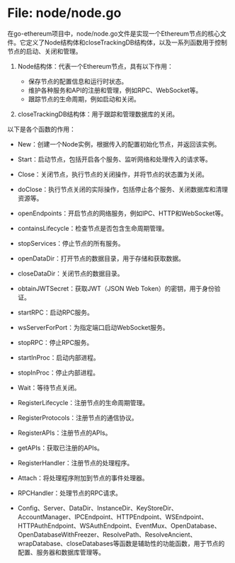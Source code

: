 # File: node/node.go

在go-ethereum项目中，node/node.go文件是实现一个Ethereum节点的核心文件。它定义了Node结构体和closeTrackingDB结构体，以及一系列函数用于控制节点的启动、关闭和管理。

1. Node结构体：代表一个Ethereum节点，具有以下作用：
   - 保存节点的配置信息和运行时状态。
   - 维护各种服务和API的注册和管理，例如RPC、WebSocket等。
   - 跟踪节点的生命周期，例如启动和关闭。

2. closeTrackingDB结构体：用于跟踪和管理数据库的关闭。

以下是各个函数的作用：

- New：创建一个Node实例，根据传入的配置初始化节点，并返回该实例。

- Start：启动节点，包括开启各个服务、监听网络和处理传入的请求等。

- Close：关闭节点，执行节点的关闭操作，并将节点的状态置为关闭。

- doClose：执行节点关闭的实际操作，包括停止各个服务、关闭数据库和清理资源等。

- openEndpoints：开启节点的网络服务，例如IPC、HTTP和WebSocket等。

- containsLifecycle：检查节点是否包含生命周期管理。

- stopServices：停止节点的所有服务。

- openDataDir：打开节点的数据目录，用于存储和获取数据。

- closeDataDir：关闭节点的数据目录。

- obtainJWTSecret：获取JWT（JSON Web Token）的密钥，用于身份验证。

- startRPC：启动RPC服务。

- wsServerForPort：为指定端口启动WebSocket服务。

- stopRPC：停止RPC服务。

- startInProc：启动内部进程。

- stopInProc：停止内部进程。

- Wait：等待节点关闭。

- RegisterLifecycle：注册节点的生命周期管理。

- RegisterProtocols：注册节点的通信协议。

- RegisterAPIs：注册节点的APIs。

- getAPIs：获取已注册的APIs。

- RegisterHandler：注册节点的处理程序。

- Attach：将处理程序附加到节点的事件处理器。

- RPCHandler：处理节点的RPC请求。

- Config、Server、DataDir、InstanceDir、KeyStoreDir、AccountManager、IPCEndpoint、HTTPEndpoint、WSEndpoint、HTTPAuthEndpoint、WSAuthEndpoint、EventMux、OpenDatabase、OpenDatabaseWithFreezer、ResolvePath、ResolveAncient、wrapDatabase、closeDatabases等函数是辅助性的功能函数，用于节点的配置、服务器和数据库管理等。

